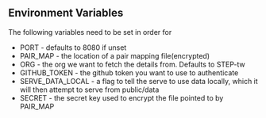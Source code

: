 ## Environment Variables

The following variables need to be set in order for
* PORT - defaults to 8080 if unset
* PAIR_MAP - the location of a pair mapping file(encrypted)
* ORG - the org we want to fetch the details from. Defaults to STEP-tw
* GITHUB_TOKEN - the github token you want to use to authenticate
* SERVE_DATA_LOCAL - a flag to tell the serve to use data locally, which it will then attempt to serve from public/data
* SECRET - the secret key used to encrypt the file pointed to by PAIR_MAP
